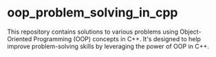 # oop_problem_solving_in_cpp
This repository contains solutions to various problems using Object-Oriented Programming (OOP) concepts in C++. It's designed to help improve problem-solving skills by leveraging the power of OOP in C++.
